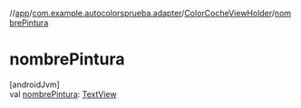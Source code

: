 //[app](../../../index.md)/[com.example.autocolorsprueba.adapter](../index.md)/[ColorCocheViewHolder](index.md)/[nombrePintura](nombre-pintura.md)

# nombrePintura

[androidJvm]\
val [nombrePintura](nombre-pintura.md): [TextView](https://developer.android.com/reference/kotlin/android/widget/TextView.html)
